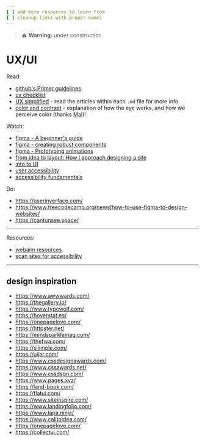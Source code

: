 ```yaml
---
[ ] add more resources to learn from
[ ] cleanup links with proper names
---
```


>:warning: **Warning:** under construction
# UX/UI

Read:
* [github's Primer guidelines](https://primer.style/design/)
* [ux checklist](http://uxchecklist.github.io)
* [UX simplified](https://github.com/SteveBarnett/Checklists) - read the articles within each `.md` file for more info
* [color and contrast](https://colorandcontrast.com/#/) - explanation of how the eye works, and how we perceive color (thanks [Mal](https://twitter.com/mdeandesign))!


Watch:
* [figma - A beginner's guide](https://www.youtube.com/watch?v=eZJOSK4gXl4)  
* [figma - creating robust components](https://www.youtube.com/watch?v=hnx5UWaP_jo)
* [figma - Prototyping animations](https://www.youtube.com/watch?v=ps6p9e6QmgY)
* [from idea to layout: How I approach designing a site](https://www.youtube.com/watch?v=KYFwcIRx16g) 
* [into to UI](https://youtu.be/o3VHJ7g7M08)
* [user accessibility](https://youtu.be/cOmehxAU_4s)
* [accessibility fundamentals](https://www.youtube.com/watch?v=z8xUCzToff8)


Do:
* https://userinyerface.com/
* https://www.freecodecamp.org/news/how-to-use-figma-to-design-websites/
* https://cantunsee.space/
---

Resources:
* [webaim resources](https://webaim.org/resources/)
* [scan sites for accessibility](https://accessibleweb.com/website-accessibility-checker/)

---

## design inspiration
* https://www.awwwards.com/
* https://thegallery.io/
* https://www.typewolf.com/
* https://hoverstat.es/
* https://onepagelove.com/
* https://httpster.net/
* https://mindsparklemag.com/
* https://thefwa.com/
* https://siiimple.com/
* https://uijar.com/
* https://www.cssdesignawards.com/
* https://www.cssawards.net/
* https://www.cssdsgn.com/
* https://www.pages.xyz/
* https://land-book.com/
* https://flatui.com/
* https://www.siteinspire.com/
* https://www.landingfolio.com/
* https://www.lapa.ninja/
* https://www.calltoidea.com/
* https://onepagelove.com/
* https://collectui.com/
